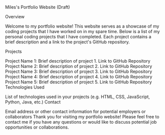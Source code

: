 Miles's Portfolio Website (Draft)

Overview

Welcome to my portfolio website! This website serves as a showcase of my coding projects that I have worked on in my spare time. Below is a list of my personal coding projects that I have completed. Each project contains a brief description and a link to the project's GitHub repository.

Projects

Project Name 1: Brief description of project 1. Link to GitHub Repository
Project Name 2: Brief description of project 2. Link to GitHub Repository
Project Name 3: Brief description of project 3. Link to GitHub Repository
Project Name 4: Brief description of project 4. Link to GitHub Repository
Project Name 5: Brief description of project 5. Link to GitHub Repository
Technologies Used

List of technologies used in your projects (e.g. HTML, CSS, JavaScript, Python, Java, etc.)
Contact

Email address or other contact information for potential employers or collaborators
Thank you for visiting my portfolio website! Please feel free to contact me if you have any questions or would like to discuss potential job opportunities or collaborations.
